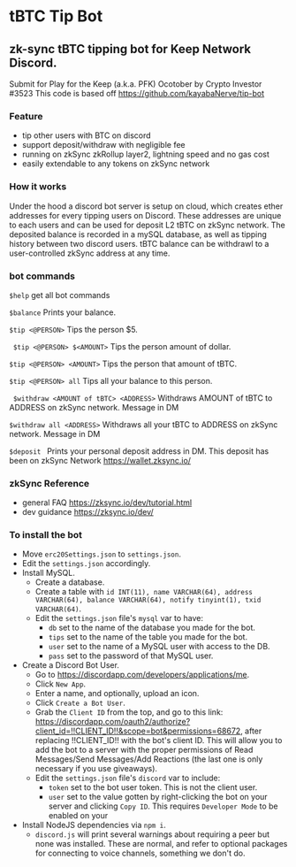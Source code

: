 # tBTC Tip Bot

## zk-sync tBTC tipping bot for Keep Network Discord.

Submit for Play for the Keep (a.k.a. PFK) Ocotober by Crypto Investor #3523
This code is based off https://github.com/kayabaNerve/tip-bot

### Feature

- tip other users with BTC on discord
- support deposit/withdraw with negligible fee
- running on zkSync zkRollup layer2, lightning speed and no gas cost
- easily extendable to any tokens on zkSync network

### How it works

Under the hood a discord bot server is setup on cloud, which creates ether addresses for every tipping users on Discord. These addresses are unique to each users and can be used for deposit L2 tBTC on zkSync network. The deposited balance is recorded in a mySQL database, as well as tipping history between two discord users. tBTC balance can be withdrawl to a user-controlled zkSync address at any time.

### bot commands

`$help` get all bot commands

`$balance` Prints your balance.

`$tip <@PERSON>` Tips the person \$5.

` $tip <@PERSON> $<AMOUNT>` Tips the person amount of dollar.

`$tip <@PERSON> <AMOUNT>` Tips the person that amount of tBTC.

`$tip <@PERSON> all` Tips all your balance to this person.

` $withdraw <AMOUNT of tBTC> <ADDRESS>`
Withdraws AMOUNT of tBTC to ADDRESS on zkSync network. Message in DM

`$withdraw all <ADDRESS>`
Withdraws all your tBTC to ADDRESS on zkSync network. Message in DM

`$deposit `
Prints your personal deposit address in DM. This deposit has been on zkSync Network https://wallet.zksync.io/

### zkSync Reference

- general FAQ https://zksync.io/dev/tutorial.html
- dev guidance https://zksync.io/dev/

### To install the bot

- Move `erc20Settings.json` to `settings.json`.
- Edit the `settings.json` accordingly.
- Install MySQL.
  - Create a database.
  - Create a table with `id INT(11), name VARCHAR(64), address VARCHAR(64), balance VARCHAR(64), notify tinyint(1), txid VARCHAR(64)`.
  - Edit the `settings.json` file's `mysql` var to have:
    - `db` set to the name of the database you made for the bot.
    - `tips` set to the name of the table you made for the bot.
    - `user` set to the name of a MySQL user with access to the DB.
    - `pass` set to the password of that MySQL user.
- Create a Discord Bot User.
  - Go to https://discordapp.com/developers/applications/me.
  - Click `New App`.
  - Enter a name, and optionally, upload an icon.
  - Click `Create a Bot User`.
  - Grab the `Client ID` from the top, and go to this link: https://discordapp.com/oauth2/authorize?client_id=!!CLIENT_ID!!&scope=bot&permissions=68672, after replacing !!CLIENT_ID!! with the bot's client ID. This will allow you to add the bot to a server with the proper permissions of Read Messages/Send Messages/Add Reactions (the last one is only necessary if you use giveaways).
  - Edit the `settings.json` file's `discord` var to include:
    - `token` set to the bot user token. This is not the client user.
    - `user` set to the value gotten by right-clicking the bot on your server and clicking `Copy ID`. This requires `Developer Mode` to be enabled on your
- Install NodeJS dependencies via `npm i`.
  - `discord.js` will print several warnings about requiring a peer but none was installed. These are normal, and refer to optional packages for connecting to voice channels, something we don't do.
